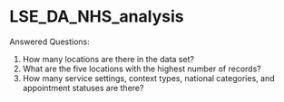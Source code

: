 # LSE_DA_NHS_analysis

Answered Questions:
1. How many locations are there in the data set?
2. What are the five locations with the highest number of records?
3. How many service settings, context types, national categories, and appointment statuses are there?
